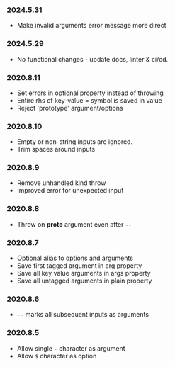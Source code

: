 ### 2024.5.31

* Make invalid arguments error message more direct 

### 2024.5.29

* No functional changes - update docs, linter & ci/cd.

### 2020.8.11

* Set errors in optional property instead of throwing
* Entire rhs of key-value = symbol is saved in value
* Reject 'prototype' argument/options

### 2020.8.10

* Empty or non-string inputs are ignored.
* Trim spaces around inputs

### 2020.8.9

* Remove unhandled kind throw
* Improved error for unexpected input

### 2020.8.8

* Throw on __proto__ argument even after `--`

### 2020.8.7

* Optional alias to options and arguments
* Save first tagged argument in arg property
* Save all key value arguments in args property
* Save all untagged arguments in plain property

### 2020.8.6

* `--` marks all subsequent inputs as arguments

### 2020.8.5

* Allow single `-` character as argument
* Allow `$` character as option
